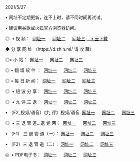 <p>2021/5/27
<p>• 网址不定期更新，连不上时，请不同时间再试试。
<p>• 建议用谷歌或火狐官方浏览器访问。
<p>◎  • 视 频： 
<a href="http://hib.aud.bar/" target="_blank">网址一</a> 　 
<a href="http://htk.aud.bar/" target="_blank">网址二</a> 　 
<a href="http://hpu.aud.bar/b.html" target="_blank">网址三</a>
<a href="https://yadi.sk/d/d0sUeAOpal3njw" target="_blank">　• 云下载 </a></p>
<p>◆ 分 享 网 址 <a href="http://hpu.aud.bar/a.html"></a>（https://d.zhih.ml/ 请 收 藏） </p>

<p>◎•  小 站：  
<a href="http://hib.aud.bar/f.html" target="_blank">网址一</a> 　 
<a href="http://htk.aud.bar/h.html" target="_blank">网址二</a> 　 
<a href="http://hpu.aud.bar/k/" target="_blank">网址三</a></p><p>

<p>◎  • 翻 墙 软 件 ：  
<a href="http://hib.aud.bar/ff/" target="_blank">网址一</a> 　 
<a href="http://htk.aud.bar/s/read/a1_nd.html" target="_blank">网址二</a> 　 
<a href="http://hpu.aud.bar/ff/index.html" target="_blank">网址三</a></p>
<p>◎  • 每 日 新 闻：  
<a href="http://hib.aud.bar/day/" target="_blank">网址一</a> 　 
<a href="http://htk.aud.bar/day/" target="_blank">网址二</a> 　 
<a href="http://htk.aud.bar/day/index.html" target="_blank">网址三</a></p>
<p>◎   • 短 波 分 享：  
<a href="http://hib.aud.bar/h/" target="_blank">网址一</a> 　 
<a href="http://hpu.aud.bar/h/" target="_blank">网址二</a> 　 
<a href="http://htk.aud.bar/h/index.html" target="_blank">网址三</a></p>
<p>◎   • 九 评.三 退：  
<a href="http://hib.aud.bar/t/" target="_blank">网址一</a> 　 
<a href="http://hpu.aud.bar/v2/index.html" target="_blank">网址二</a> 　 
<a href="http://htk.aud.bar/tt/index.html" target="_blank">网址三</a> 　</p>
<p>  • （E2_视频/语音）《九 评》视频/语音: 
<a href="http://hib.aud.bar/7738.html" target="_blank">网址一</a> 　 
<a href="http://hpu.aud.bar/7614.html" target="_blank">网址二</a> 　 
<a href="http://htk.aud.bar/7633.html" target="_blank">网址三</a></p>
<p>◎   • 三 退 管 道...退 党 网：  
<a href="http://hib.aud.bar/go/td1.html" target="_blank">网址一</a> 　 
<a href="http://hpu.aud.bar/go/td2.html" target="_blank">网址二</a> 　 
<a href="http://htk.aud.bar/go/td3.html" target="_blank">网址三</a></p>
<p>  • （F1） 三 退 管 道（一）： 
<a href="http://hib.aud.bar/dd/" target="_blank">网址一</a> 　 
<a href="http://hpu.aud.bar/s/read/a1_tdx.html" target="_blank">网址二</a> 　 
<a href="http://htk.aud.bar/dd/" target="_blank">网址三</a></p>
<p>  • （F2）三 退 管 道（二）： 
<a href="http://hpu.aud.bar/d/" target="_blank">网址一</a> 　 
<a href="http://hib.aud.bar/d/index.html" target="_blank">网址二</a> 　 
<a href="http://htk.aud.bar/d/" target="_blank">网址三</a></p>
<p>◎   • PDF电子书：  
<a href="http://hib.aud.bar/p/" target="_blank">网址一</a> 　 
<a href="http://htk.aud.bar/p/index.html" target="_blank">网址二</a> 　 
<a href="http://hpu.aud.bar/p/" target="_blank">网址三</a></p>
